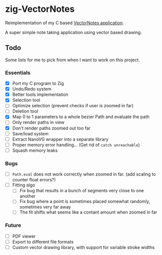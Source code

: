 # zig-VectorNotes

Reimplementation of my C based [VectorNotes application](https://github.com/Linouth/VectorNotes).

A super simple note taking application using vector based drawing.

## Todo

Some lists for me to pick from when I want to work on this project.

### Essentials

- [x] Port my C program to Zig
- [x] Undo/Redo system
- [x] Better tools implementation
- [x] Selection tool
- [ ] Optimize selection (prevent checks if user is zoomed in far)
- [ ] Deletion tool
- [x] Map 0 to 1 parameters to a whole bezier Path and evaluate the path
- [ ] Only render paths in view
- [x] Don't render paths zoomed out too far
- [ ] Save/load system
- [ ] Extract NanoVG wrapper into a separate library
- [ ] Proper memory error handling... (Get rid of `catch unreachable`)
- [ ] Squash memory leaks

### Bugs

- [ ] `Path.eval` does not work correctly when zoomed in far. (add scaling to
  counter float errors?)
- [ ] Fitting algo
    - [ ] Fix bug that results in a bunch of segments very close to one another
    - [ ] Fix bug where a point is sometimes placed somewhat randomly, sometimes
      very far away
    - [ ] The fit shifts what seems like a contant amount when zoomed in far

### Future

- [ ] PDF viewer
- [ ] Export to different file formats
- [ ] Custom vector drawing library, with support for variable stroke widths
